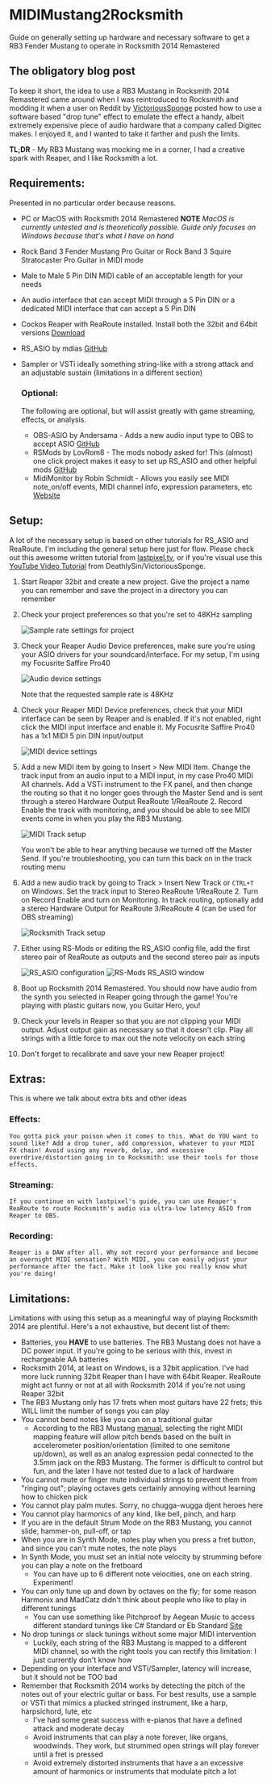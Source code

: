 # MIDIMustang2Rocksmith
Guide on generally setting up hardware and necessary software to get a RB3 Fender Mustang to operate in Rocksmith 2014 Remastered

## The obligatory blog post

To keep it short, the idea to use a RB3 Mustang in Rocksmith 2014 Remastered came around when I was reintroduced to Rocksmith and modding it when a user on Reddit by [VictoriousSponge](https://www.reddit.com/user/VictoriousSponge) posted how to use a software based "drop tune" effect to emulate the effect a handy, albeit extremely expensive piece of audio hardware that a company called Digitec makes. I enjoyed it, and I wanted to take it farther and push the limits.

**TL;DR** - My RB3 Mustang was mocking me in a corner, I had a creative spark with Reaper, and I like Rocksmith a lot.

## Requirements:
Presented in no particular order because reasons.

- PC or MacOS with Rocksmith 2014 Remastered **NOTE** <em>MacOS is currently untested and is theoretically possible. Guide only focuses on Windows because that's what I have on hand</em>
- Rock Band 3 Fender Mustang Pro Guitar or Rock Band 3 Squire Stratocaster Pro Guitar in MIDI mode
- Male to Male 5 Pin DIN MIDI cable of an acceptable length for your needs
- An audio interface that can accept MIDI through a 5 Pin DIN or a dedicated MIDI interface that can accept a 5 Pin DIN
- Cockos Reaper with ReaRoute installed. Install both the 32bit and 64bit versions [Download](https://www.reaper.fm/purchase.php)
- RS_ASIO by mdias [GitHub](https://github.com/mdias/rs_asio)
- Sampler or VSTi ideally something string-like with a strong attack and an adjustable sustain (limitations in a different section)

    ### Optional:

    The following are optional, but will assist greatly with game streaming, effects, or analysis.

    - OBS-ASIO by Andersama - Adds a new audio input type to OBS to accept ASIO [GitHub](https://github.com/Andersama/obs-asio)
    - RSMods by LovRom8 - The mods nobody asked for! This (almost) one click project makes it easy to set up RS_ASIO and other helpful mods [GitHub](https://github.com/Lovrom8/RSMods)
    - MidiMonitor by Robin Schmidt - Allows you easily see MIDI note_on/off events, MIDI channel info, expression parameters, etc [Website](https://plugins4free.com/dev/255/)

## Setup:

A lot of the necessary setup is based on other tutorials for RS_ASIO and ReaRoute. I'm including the general setup here just for flow. Please check out this awesome written tutorial from [lastpixel.tv](https://lastpixel.tv/low-latency-rocksmith-obs-streaming-with-software-effects/), or if you're visual use this [YouTube Video Tutorial](https://www.youtube.com/watch?v=gBlOokiYPUU) from DeathlySin/VictoriousSponge.

1. Start Reaper 32bit and create a new project. Give the project a name you can remember and save the project in a directory you can remember
2. Check your project preferences so that you're set to 48KHz sampling 

    ![Sample rate settings for project](/Images/projectSettings.png "File > Project Settings or Alt+Enter on Windows")

3. Check your Reaper Audio Device preferences, make sure you're using your ASIO drivers for your soundcard/interface. For my setup, I'm using my Focusrite Saffire Pro40

    ![Audio device settings](/Images/reaperPreferences_audioDevice.png "Options > Preferences or CTRL+P on Windows")    

    Note that the requested sample rate is 48KHz
4. Check your Reaper MIDI Device preferences, check that your MIDI interface can be seen by Reaper and is enabled. If it's not enabled, right click the MIDI input interface and enable it. My Focusrite Saffire Pro40 has a 1x1 MIDI 5 pin DIN input/output

    ![MIDI device settings](/Images/reaperPreferences_MIDIDevice.png "Options > Preferences or CTRL+P on Windows")

5. Add a new MIDI item by going to Insert > New MIDI Item. Change the track input from an audio input to a MIDI input, in my case Pro40 MIDI All channels. Add a VSTi instrument to the FX panel, and then change the routing so that it no longer goes through the Master Send and is sent through a stereo Hardware Output ReaRoute 1/ReaRoute 2. Record Enable the track with monitoring, and you should be able to see MIDI events come in when you play the RB3 Mustang.

    ![MIDI Track setup](/Images/reaper_track1Setup.png "Mutliple steps at once, I know. Check out lastpixel's tutorial if you need more help")

    You won't be able to hear anything because we turned off the Master Send. If you're troubleshooting, you can turn this back on in the track routing menu
6. Add a new audio track by going to Track > Insert New Track or `CTRL+T` on Windows. Set the track input to Stereo ReaRoute 1/ReaRoute 2. Turn on Record Enable and turn on Monitoring. In track routing, optionally add a stereo Hardware Output for ReaRoute 3/ReaRoute 4 (can be used for OBS streaming) 

    ![Rocksmith Track setup](/Images/reaper_track2Setup.png "Now we're getting somewhere")

7. Either using RS-Mods or editing the RS_ASIO config file, add the first stereo pair of ReaRoute as outputs and the second stereo pair as inputs

    ![RS_ASIO configuration](/Images/rsasioSettings.png "RS_ASIO is picky. It needs to saved exactly like this")
    ![RS-Mods RS_ASIO window](/Images/rsMods_rsasioSEttings.png "It's all teal and stuff")

8. Boot up Rocksmith 2014 Remastered. You should now have audio from the synth you selected in Reaper going through the game! You're playing with plastic guitars now, you Guitar Hero, you!
9. Check your levels in Reaper so that you are not clipping your MIDI output. Adjust output gain as necessary so that it doesn't clip. Play all strings with a little force to max out the note velocity on each string
10. Don't forget to recalibrate and save your new Reaper project! 

## Extras:

This is where we talk about extra bits and other ideas

### Effects:
    You gotta pick your poison when it comes to this. What do YOU want to sound like? Add a drop tuner, add compression, whatever to your MIDI FX chain! Avoid using any reverb, delay, and excessive overdrive/distortion going in to Rocksmith: use their tools for those effects.
### Streaming:
    If you continue on with lastpixel's guide, you can use Reaper's ReaRoute to route Rocksmith's audio via ultra-low latency ASIO from Reaper to OBS.
### Recording:
    Reaper is a DAW after all. Why not record your performance and become an overnight MIDI sensation? With MIDI, you can easily adjust your performance after the fact. Make it look like you really know what you're doing!

## Limitations:

Limitations with using this setup as a meaningful way of playing Rocksmith 2014 are plentiful. Here's a not exhaustive, but decent list of them:

- Batteries, you **HAVE** to use batteries. The RB3 Mustang does not have a DC power input. If you're going to be serious with this, invest in rechargeable AA batteries
- Rocksmith 2014, at least on Windows, is a 32bit application. I've had more luck running 32bit Reaper than I have with 64bit Reaper. ReaRoute might act funny or not at all with Rocksmith 2014 if you're not using Reaper 32bit
- The RB3 Mustang only has 17 frets when most guitars have 22 frets; this WILL limit the number of songs you can play
- You cannot bend notes like you can on a traditional guitar
    - According to the RB3 Mustang [manual](https://www.manualsdir.com/manuals/103077/rock-band-fender-mustang-pro-guitar-rock-band-3.html?page=8), selecting the right MIDI mapping feature will allow pitch bends based on the built in accelerometer position/orientation (limited to one semitone up/down), as well as an analog expression pedal connected to the 3.5mm jack on the RB3 Mustang. The former is difficult to control but fun, and the later I have not tested due to a lack of hardware
- You cannot mute or finger mute individual strings to prevent them from "ringing out"; playing octaves gets certainly annoying without learning how to chicken pick
- You cannot play palm mutes. Sorry, no chugga-wugga djent heroes here
- You cannot play harmonics of any kind, like bell, pinch, and harp
- If you are in the default Strum Mode on the RB3 Mustang, you cannot slide, hammer-on, pull-off, or tap
- When you are in Synth Mode, notes play when you press a fret button, and since you can't mute notes, the note plays
- In Synth Mode, you must set an initial note velocity by strumming before you can play a note on the fretboard
    - You can have up to 6 different note velocities, one on each string. Experiment!
- You can only tune up and down by octaves on the fly; for some reason Harmonix and MadCatz didn't think about people who like to play in different tunings
    - You can use something like Pitchproof by Aegean Music to access different standard tunings like C# Standard or Eb Standard [Site](https://aegeanmusic.com/pitchproof-specs)
- No drop tunings or slack tunings without some major MIDI intervention
    - Luckily, each string of the RB3 Mustang is mapped to a different MIDI channel, so with the right tools you can rectify this limitation: I just currently don't know how
- Depending on your interface and VSTi/Sampler, latency will increase, but it should not be TOO bad
- Remember that Rocksmith 2014 works by detecting the pitch of the notes out of your electric guitar or bass. For best results, use a sample or VSTi that mimics a plucked stringed instrument, like a harp, harpsichord, lute, etc
    - I've had some great success with e-pianos that have a defined attack and moderate decay
    - Avoid instruments that can play a note forever, like organs, woodwinds. They work, but strummed open strings will play forever until a fret is pressed
    - Avoid extremely distorted instruments that have a an excessive amount of harmonics or instruments that modulate pitch a lot


